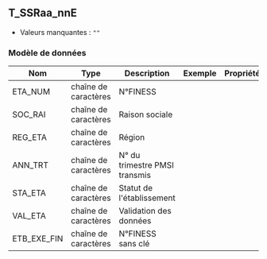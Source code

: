 ## T_SSRaa_nnE

- Valeurs manquantes : `""`

### Modèle de données

|Nom|Type|Description|Exemple|Propriétés|
|-|-|-|-|-|
|ETA_NUM|chaîne de caractères|N°FINESS|||
|SOC_RAI|chaîne de caractères|Raison sociale|||
|REG_ETA|chaîne de caractères|Région|||
|ANN_TRT|chaîne de caractères|N° du trimestre PMSI transmis|||
|STA_ETA|chaîne de caractères|Statut de l'établissement|||
|VAL_ETA|chaîne de caractères|Validation des données|||
|ETB_EXE_FIN|chaîne de caractères|N°FINESS sans clé|||
